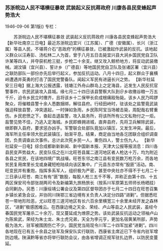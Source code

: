 ### 苏浙皖边人民不堪横征暴敛  武装起义反抗蒋政府  川康各县民变蜂起声势浩大

1946-09-06
第1版()
专栏：

　　苏浙皖边人民不堪横征暴敛
    武装起义反抗蒋政府
    川康各县民变蜂起声势浩大
    【新华社南京三日电】最近苏浙皖边宜兴（江苏属）、广德（安徽属）、长兴（浙江属）等县人民，不堪蒋介石“恶政府”的横征暴敛，已被激起作武装的反抗。该地起义群众以汪寿彭、汤松林二人为首，曾于八月五日击毙宜兴县大涧乡国民党自卫队许某等四人，并夺获机枪三挺，步枪二十余支。继又攻入鲸桥地方，将反动武装缴械。湖汶镇（宜兴县）、誓计乡（广德县）等地国民党自卫队及张诸区署（宜兴县）之联防部队一部份亦先后举行起义，参加反抗运动。八月十四日，起义群众于襄横岭遭遇并英勇的打击了国民党警备队。闻起义军民有进逼长兴之势。
    【新华社延安三日电】据上海大公报透露，钱塘江外舟山群岛上之定海县，近发生人民反抗官警事件，农民武装攻入县城。缘七月二十四日该县警察大队到＠乡收缴谷粮一万五千斤，迫令乡民立时缴齐，且将该乡十二保甲长俞成根痛殴殆毙。该乡人民乃鸣锣聚众，将催粮县警十余人悉数捆绑，解往县府。行经田峙时，驻该处之盐警竟武装强迫释放县警，冲突遂起，一时弹如急雨，乡民陈阿宝当场被击毙，周配哉右臂重伤。乡民悲愤之下，奋起击退盐警，攻入盐务所，将该所所有公文私物付之一炬。盐警见势不佳，乃逃入定海城。乡民即蜂拥进城，直奔县府，先将卫兵解除武装，继即群入县府，要求惩办凶手。军警联合处部队竟加以镇压，又发生冲突。最后，海军所主任率领大批武装镇压，始渐平息。结果，商定由当地各汔团联合组织调查团，负责调查此次事件。总计此次死乡民一人，重伤四人，警士伤九人。
    【新华社延安一日电】综合成都新新新闻、新中国新本报、天津大公报等报消息：四川各县民变声势益大，民变队伍之在川北旺苍县属二道河地区者人枪达十万，均为附近各县之贫民，在该地四境广筑战壕。旺苍东邻之南江县有变民数万枪万余，而各地贫民复用席里长戈或身藏短枪陆续向该区集中。广元县东亦常有“股匪”活动。南、旺变民并有重炮，指挥多系军人，组织极为严密，甚至中央社亦不得不于七月二十三日承认旺苍、南江有有“匪”数股，每股人枪三五千不等，并称正由第十四、十五两区保安司令部张胡两司令及新编第九旅杨旅长（按系川军原第五师师长杨晒挂）会同剿办。另悉：川康绥靖公署会议及第四区督导团亦于七月二十四日在旺苍召集乡镇长紧急会议，并协同川陕鄂三省边境有关负责人决定分四路“进剿”。但据悉旺苍一带地形险恶，尤以旺苍三道河地区有长六百余里横宽三十余里未经开发之森林区，“进剿”极感困难云。在西康边境之天全、荣经、卢山等县之人民武装，虽经今春国民党军屠杀二十余万，现又蔓延成为燎原之势。该处武装反抗运动之领袖卢山为陈紫武，荣经为朱士龙、朱士虎兄弟，天全为李元亨，更加名宿黄某所部，声势极为浩大，驻军被围困伤亡不少。国民党当局现令川军二十四军加紧“进剿”。四川各地现在已有五十余县之驻军及保安队实行联防，西康省主席近已下令省内驻军增防边境。陕滇黔等省亦将举行联防会议，由各省增调正规军驻扎边界，以防民变蔓延。
